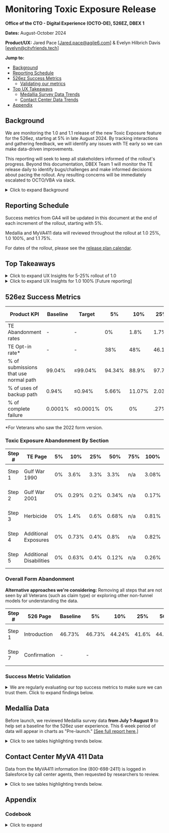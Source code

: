 # Monitoring Toxic Exposure Release

**Office of the CTO - Digital Experience (OCTO-DE), 526EZ, DBEX 1**

**Dates:** August-October 2024

**Product/UX:** Jared Pace [Jared.pace@agile6.com] & Evelyn Hilbrich Davis [evelyn@cityfriends.tech] 

**Jump to:**
- [Background](#background)
- [Reporting Schedule](#reporting-schedule)
- [526ez Success Metrics](#526ez-success-metrics)
    - [Validating our metrics](#success-metric-validation)
- [Top UX Takeaways](#Top-Takeaways)
    - [ Medallia Survey Data Trends](#Medallia-Data)
    - [Contact Center Data Trends](#Contact-Center-MyVA-4110-Data)
- [Appendix](#appendix)
  
## Background
We are monitoring the 1.0 and 1.1 release of the new Toxic Exposure feature for the 526ez, starting at 5% in late August 2024. By tracking interactions and gathering feedback, we will identify any issues with TE early so we can make data-driven improvements. 

This reporting will seek to keep all stakeholders informed of the rollout's progress. Beyond this documentation, DBEX Team 1 will monitor the TE release daily to identify bugs/challenges and make informed decisions about pacing the rollout. Any resulting concerns will be immediately escalated to OCTO/VBA via slack. 
<details>
  <summary>Click to expand Background </summary>
    
- This report will document GA4, Data Dog, Contact Center, and Medallia survey data over the course of the release.
- Relevant tickets: [(#90466)](https://app.zenhub.com/workspaces/disability-benefits-experience-team-1-63dbdb0a401c4400119d3a44/issues/gh/department-of-veterans-affairs/va.gov-team/90466) and [(#88714)](https://app.zenhub.com/workspaces/disability-benefits-experience-team-1-63dbdb0a401c4400119d3a44/issues/gh/department-of-veterans-affairs/va.gov-team/88714)

## Guiding Questions for UX Monitoring
1. What portion of Veterans are choosing to answer the TE questions? [opt-in %]
2. When are Veterans abandoning the TE flow? Are we seeing more drop-offs than baseline at later points in the form?
3. What challenges (usability issues, bugs, general pain points) are Veterans encountering with the feature? 
4. How satisfied are Veterans with the overall performance of the feature?[Intercept and Feedback customer satisfaction]
5. What impact does the new feature have on Veteran trust in VA?

## Goals & Impact
1. Monitoring the release will help us determine if and when we need to pause the incremental release of TE. We will be looking for major technical blockers or patterns of very negative open response feedback in the data to inform our decision-making.
2. Reviewing Medallia data will help us focus our upcoming usability research on the new feature. We will leverage early findings in monitoring to shape the research plan and hypotheses.

**Note:** We will be responsive to the release, updating our monitoring approach as we learn more/better!
 </details>   

## Reporting Schedule
Success metrics from GA4 will be updated in this document at the end of each increment of the rollout, starting with 5%. 

Medallia and MyVA411 data will reviewed throughout the rollout at 1.0 25%, 1.0 100%, and 1.1 75%. 

For dates of the rollout, please see the [release plan calendar](https://app.mural.co/t/departmentofveteransaffairs9999/m/departmentofveteransaffairs9999/1721757550661/f347c9e1144d8093a8b75d4da6dae2b9c0bd42ad?sender=u9f3830b1ee3516bdcf2e2000).


## Top Takeaways
<details>
  <summary>Click to expand UX Insights for 5-25% rollout of 1.0 </summary>    
    
_These takeaways for the 1.0 rollout 5-25% (or 8/28-9/20) will gather weave together insight across Contact Center (MyVA 411), Medallia, and GA4 to highlight trends in user experience of the new Toxic Exposure feature._    
### #1: Early success metrics indicate that half of Veterans are entering the Toxic Exposure flow--and that very few abandon.
- TE Opt-in rate for 25% was 48%, a 10% increase over 5% canary. Furthermore, TE page abandonment was low, averaging just 1.3%
- We are also seeing that overall form abandonment (44.2%) is lower than the baseline (46.7%) and remains steady at +/- 2%.
   
### #2: Although it is too early to evaluate the success of Toxic Exposure from our 25% qualitative data, we expect more specific insight as the rollout continues.
- At this stage in the rollout, seeing any volume of user feedback on less-than-blocking pain points would be like finding a needle in a haystack.
- Lighthouse indicates that 63,078 Veterans filed using the 526ez between 8/28-9/24. 5,900 of them saw the 2022 version of the PDF and 2,382 opted in to the Toxic Exposure flow. 
- As we get more data from more veterans who have access to the toxic exposure flow, we anticipate being able to make more definitive claims about the Toxic Exposure user experience.
- However, the Contact Center, Medallia, and GA4 data reviewed up until the 25% rollout confirms hypotheses and findings identified in the pre-launch Medalia data. Findings below echo those surfaced in the [pre-launch data analysis of Medallia.]([url](https://github.com/department-of-veterans-affairs/va.gov-team/blob/master/products/disability/526ez/research/2024-08-Toxic-Exposure/Toxic%20Exposure%20Pre-Launch%20Review%20of%20Medallia%20Data.md)) 

### #3. Veterans call the Contact Center with a high volume of questions about the PACT Act.
- The [volume of the Contact Center data--over 1700 entries--](https://github.com/department-of-veterans-affairs/va.gov-team/blob/master/products/disability/526ez/research/2024-08-Toxic-Exposure/TE-Monitoring.md#contact-center-myva-411-data) gave us stronger sense of some of the trends we were already seeing in the much smaller Medallia data set.
 - We are embarking on discovery to learn how to best quickly and efficiently process Contact Center data in the future-- there is no thematic coding available for this data set. [Review here on Sharepoint.](https://dvagov-my.sharepoint.com/:x:/g/personal/evelyn_davis3_va_gov/Eati06vqxD9MhBnbZgQ3g_gB38EQDDopf0zLkYXlEUOuNA?e=cQQTqc)
> "Veteran calling in about a text he received about Vietnam Veterans being eligible for Compensation and wants to know more about it." **- Contact Center Employee**

### #4. There is a strong demand for clear guidance on where to file for the PACT Act.
Once Veterans understand the Pact Act and think they might be eligible, they are looking for outlets to apply for compensation-- including online.
 > "Simply trying to claim additional compensation for presumptive exposure to airborne pathogens during Desert Storm, but cannot find specific it or information to do so." **-Medallia Veteran Feedback**
> 
 > "Veteran received a message from the VA concerning the  Pact Act and would like to apply for disability compensation. Veteran believes he has a va.gov account, but does not remember password. Agent offered to help Veteran create an account, which Veteran declined at this time." **-Contact Center Employee**
> 
 > "Caller is the spouse of the Veteran and wants to apply for the PACT Act for Agent Orange." **-Contact Center Employee**
     
### #5: One Veteran filing for Toxic Exposure could not find the In Progress Form they had started previously.
We still see the in progress form as a potential hotspot for problems with veterans who fill in all of the data for toxic exposure, but then find that they don't know how to recover their work. 
> "I'm trying to finish my PACT ACT application. The system is not bringing me back to where I was in the process and it appears to be starting a new claim." -**Medallia Feedback from Veteran on RNG page**
>
</details>

<details>
  <summary>Click to expand UX Insights for 1.0 100% [Future reporting]
  </summary>

### #1. Even at 100%, we are receiving minimal direct feedback about the toxic exposure questions from the Medallia surveys. 
- In the first week at 100%, (10/21-27), only 4 out of 90 responses originated from Toxic Exposure urls (Herbicide and Additional Exposure pages). 
- Veterans left low to neutral satisfaction ratings on the pages, but we do not have open test responses to explain the numbers. We are meeting with the Contact Center next week to ensure that we are not missing data from the time period.

### #2. We read this silence in the data as good news, but expect to learn more about the user experience in upcoming usability testing. 
- On Monday, 11/4, we briefly review recent MyVA411 data from the 100% release period to validate what we are seeing in the Medallia data.
- We have started to plan for our upcoming usability testing, which we will run in early December. 
    
</details>

## 526ez Success Metrics
| Product KPI | Baseline  | Target | 5% | 10%| 25%| 50%|75% |100%| Data Source |
|--|--|--|--|--|--|--|--|--|--|
| TE Abandonment rates| - | - | 0% | 1.8% |1.7% |2.7% |n/a |2.58%|TE Opt-in rate|
| TE Opt-in rate* | - | - | 38% | 48% |46.1% | 44.8% | n/a |45.19% |TE Opt-in rate|
| % of submissions that use normal path| 99.04% | ≤99.04%  | 94.34% | 88.9% | 97.7% |99.57%|n/a|98.7%| database queries |
| % of uses of backup path | 0.94% | ≤0.94% | 5.66% | 11.07% | 2.03% |0.42% |n/a|1.16%| database queries |
| % of complete failure | 0.0001% | ≤0.0001% | 0% | 0% | .27% |0% |n/a |.001%| database queries |

*For Veterans who saw the 2022 form version.

### Toxic Exposure Abandonment By Section
 
| Step # | TE Page| 5% | 10%| 25%| 50%|75% |100%| Data Source |
|--|--|--|--|--|--|--|--|--|
|Step 1| Gulf War 1990 | 0%| 3.6%  | 3.3%| 3.3% |n/a|3.08%|GA TE Abandonment By Section|
|Step 2| Gulf War 2001 |0% | 0.29% | 0.2% | 0.34% |n/a |0.17%|GA TE Abandonment By Section|
|Step 3| Herbicide | 0% | 1.4% | 0.6%| 0.68% |n/a |0.81%|GA TE Abandonment By Section|
|Step 4| Additional Exposures | 0%| 0.73% | 0.4%| 0.8% |n/a |0.82%|GA TE Abandonment By Section|
|Step 5| Additional Disabilities | 0%| 0.63% |0.4%| 0.12% |n/a |0.26%|GA TE Abandonment By Section|

### Overall Form Abandonment
**Alternative approaches we're considering:** Removing all steps that are not seen by all Veterans (such as claim type) or exploring other non-funnel models for understanding the data. 

| Step # | 526 Page | Baseline | 5% | 10% | 25% | 50% | 75% | 100% |Data Source |
|--|--|--|--|--|--|--|--|--|--|
|Step 1| Introduction | 46.73% | 46.73% | 44.24% | 41.6%| 44.01% | n/a | 44.27% |GA 526 Overall Form Abandonment|
|Step 7| Confirmation | - | - |  | | |  | |GA 526 Overall Form Abandonment|


### Success Metric Validation
<details>
  <summary>We are regularly evaluating our top success metrics to make sure we can trust them. Click to expand findings below. </summary>

### TE Abdanonment and Overall 526 Abandonment 
||**Toxic Exposure Abandonment** |**Overall 526 Abandonment**|
|--------------|--------------|---|
|**Definition**|_Percentage of people drop-off in the TE flow and don't continue to the next page (measured by change in page views)._|_Percentage of people drop-off at each page in the 526 and don't continue to the next page (measured by change in page views)_
|**Takeaways from 5%**|- "Close to zero abandonment was observed in raw database data as well as GA4. We are wary of absolutely no abandonment and will continue to track this metric as the release continues.| - "The data at 5% did not align with expected behavior for abandonment. We are revisiting the approach to see if we can get better data.| 
|**Takeaways from 10%**|- We view it as a positive sign that abandonment rate with the TE flow is low, 1.33% on average.| 0 Overall abandonment rate at 10% increment is lower than the baseline, and remains steady +/-2%.
|**Takeaways from 25%**|_To be added_|_To be added_|
|**Limitations**|None noted.|- We know from past discovery that measuring drop off throughout the 526 is difficult to manage with the 10 step limit to GA4. <br> Because so many pages are conditional, it is also hard to find pages at regular intervals that all Veterans see. 
|**Any next steps**|Closely monitor as the release continues| -Christine and Jared decided to use a more blunt means of measing overall abandonment <br> -Selecting just the Introduction and Confirmation page since conditional logic issues are cirvumvented when using these two pages.

### TE opt in and Top 10 TE page views
||**Toxic Exposure opt in** |**Top 10 Toxic Exposure page views**|
|--------------|--------------|---|
|**Definition**|_What portion of Veterans are choosing to answer the TE questions?_|_Report that shows the 10 top TE page views._ | 
|**Takeaways from 5%**|- We see 39% opt-in for the submission record (Aurora looked at raw database data) and GA4. <br> -We see this match up as evidence that we can use GA4 to measure ""opt-in"" throughout the release. <br> - 117 TE clams in EVSS around Aug 28th. Having more data improves overall accuracy.|- Christine generated this during our discovery to validate the 5% numbers. It is a straightforward count of page views.|
|**Takeaways from 10%**|-TE opt-in, currently at 48% is 10% greater than at the 5% increment.| -75% of Veterans viewing Toxic Exposure pages use a desktop browser, 24.6% use a mobile device. <br> -Page views of gulf war 1990, 2001, herbicide, and additional exposures are the most viewed and views across these pages are consistent, with only a 12.42% difference in page views between these pages.<br> -Other and MOS additional exposures were the least viewed of all Toxic Exposure pages, representing just 5% of total views.|
|**Takeaways from 25%**|_To be added_|_To be added_|
|**Limitations**|- # of submissions isn't going to equal number of GA4 active users since GA4 does not track the same user across multiple sessions or devices. <br> -Submissions will be lower than page views. Some users may take more than one session to go back and forth in the form.|None noted. |
|**Any next steps**|-Measure how many Veterans completed the TE questions at end of 1.0 and 1.1. -This will tell us what percentage of Veterans submitted vs. viewed TE questions, which could help inform research design. <br> -This is a nice-to-have addition. |We wonder if we could use this report down the road to calculate a rough average number of pages that a Veteran sees in the TE flow. |
</details>


## Medallia Data 
Before launch, we reviewed Medallia survey data **from July 1-August 9** to help set a baseline for the 526ez user experience. This 6 week period of data will appear in charts as "Pre-launch." [[See full report here.]](https://github.com/department-of-veterans-affairs/va.gov-team/blob/master/products/disability/526ez/research/2024-08-Toxic-Exposure/2024-08-Medallia-Review.md)
<details>
  <summary> Click to see tables highlighting trends below. </summary>

All Medalia survey data is reported as a % of 4+5 answers.
### Success Metrics
|**Data point**|**Baseline (1/1-6/30/24)**|**Pre-Launch**| **1.0 25% (8/28-9/20)** |**1.0 100% (10/21-27)** | **1.1 75%**|
|--|--|--|--|--|--|
|**Total Intercept Responses**| **282** |**86** |**22**|**17**|
|CSAT-Intercept| 36.2%|41.9% | 68% |33%|
|Trust Overall|41% |52% |61%|29%|
|**Total Feedback Responses**|**2,289**|**455**|**225**|**73**|
|Feedback satisfaction|21.6%| 34.2%| 
|Task completion| 23% | 44.5% |36%| 42%|


### Thematic Tags 
I coded all qualitative user feedback--see Appendix for full list of codes/themes and definitions. 

|Rank|Pre-launch (6 weeks)|**1.0 - 25% (8/28-9/20)** |**1.0 - 100%** | **1.1 - 75%**|
|--|--|--|--|--|
|Total responses| 462| 207|
|1|Usability (n=33)|Submission Issues (9)|--|||
|2|Navigation (n=33)|Evidence Upload (7) |
|3|PACT (n=26)|  PACT (7)|--|
|4|Error (n=26)|In Progress Form Issues (6)| --|
|5|Getting help (n=23)|BIRLS error (4)|
</details>

## Contact Center MyVA 411 Data
Data from the MyVA411 information line (800-698-2411) is logged in Salesforce by call center agents, then requested by researchers to review. 
<details>
  <summary> Click to see tables highlighting trends below. </summary>
    
|Case type| Case Category| **1.0 - 25% (8/28-9/20)** |**1.0 - 100%** | **1.1 - 25%**|**1.1 - 100%**|
|--|--|--|--|--|--|
|**PACT Act**|Directory Assistance| 1358|
|**PACT Act**| General Information | 365|
|**Disability Claim Application**| Application submission issue| 10
| **PACT Act (Concern)**|Concern VBA | 7
|**Disability Claim Application**| Navigation Issues | 4
|**Disability Claim Application**| Upload/Download documents | 3|
|**Disability Claim Application**| Intent to File Issue| 3

</details>

## Appendix     

### Codebook
<details>
  <summary>Click to expand</summary>
|Code|Definition|
|--|--|
|Usability|Responses that describe specific usability issues not encompassed by other tags. Examples include character limits, inability to update prefill, not being able to continue, etc.|
|PACT| Responses that reference Toxic Exposure or the PACT Act|
|Error| Responses that describe an error message they came across in the form |
|Navigation| Responses that describe moving from one part of the application to another and wayfinding |
|Getting help| Responses that describe seeking help from the hotline, VSOs, professionals, or other sources|
|Evidence/evidence upload|Responses that describe evidence or medical records, uploading or downloading|
|Pain point| Responses that express distress or frustration, but don’t fall into another tag |
|Submission|Responses that describe submitting their form and/or the confirmation page|
|Intent to File| Responses that reference Intent to File or upcoming ITF deadlines|
| Bright spot| Positive feedback or something that’s working well|
|General|Responses that included non-specific qualitative information, such as "filing"|
</details>
